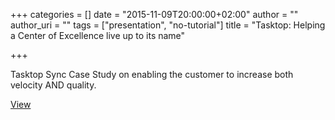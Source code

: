 +++
categories = []
date = "2015-11-09T20:00:00+02:00"
author = ""
author_uri = ""
tags = ["presentation", "no-tutorial"]
title = "Tasktop: Helping a Center of Excellence live up to its name"

+++

Tasktop Sync Case Study on enabling the customer to increase both velocity AND quality.

[View](http://www.tasktop.com/sites/default/files/TT_CaseStudy_Insurance_42_050715.pdf)
